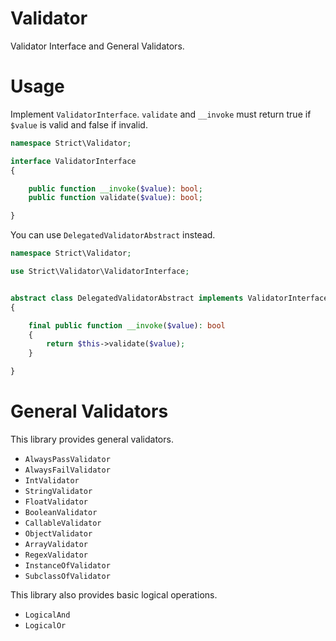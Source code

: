 # Validator
Validator Interface and General Validators.

# Usage

Implement `ValidatorInterface`. `validate` and `__invoke` must return true if `$value` is valid and false if invalid.

```php
namespace Strict\Validator;

interface ValidatorInterface
{

    public function __invoke($value): bool;
    public function validate($value): bool;

}
```

You can use `DelegatedValidatorAbstract` instead.

```php
namespace Strict\Validator;

use Strict\Validator\ValidatorInterface;


abstract class DelegatedValidatorAbstract implements ValidatorInterface
{

    final public function __invoke($value): bool
    {
        return $this->validate($value);
    }

}

```

# General Validators
This library provides general validators.

- `AlwaysPassValidator`
- `AlwaysFailValidator`
- `IntValidator`
- `StringValidator`
- `FloatValidator`
- `BooleanValidator`
- `CallableValidator`
- `ObjectValidator`
- `ArrayValidator`
- `RegexValidator`
- `InstanceOfValidator`
- `SubclassOfValidator`

This library also provides basic logical operations.

- `LogicalAnd`
- `LogicalOr`